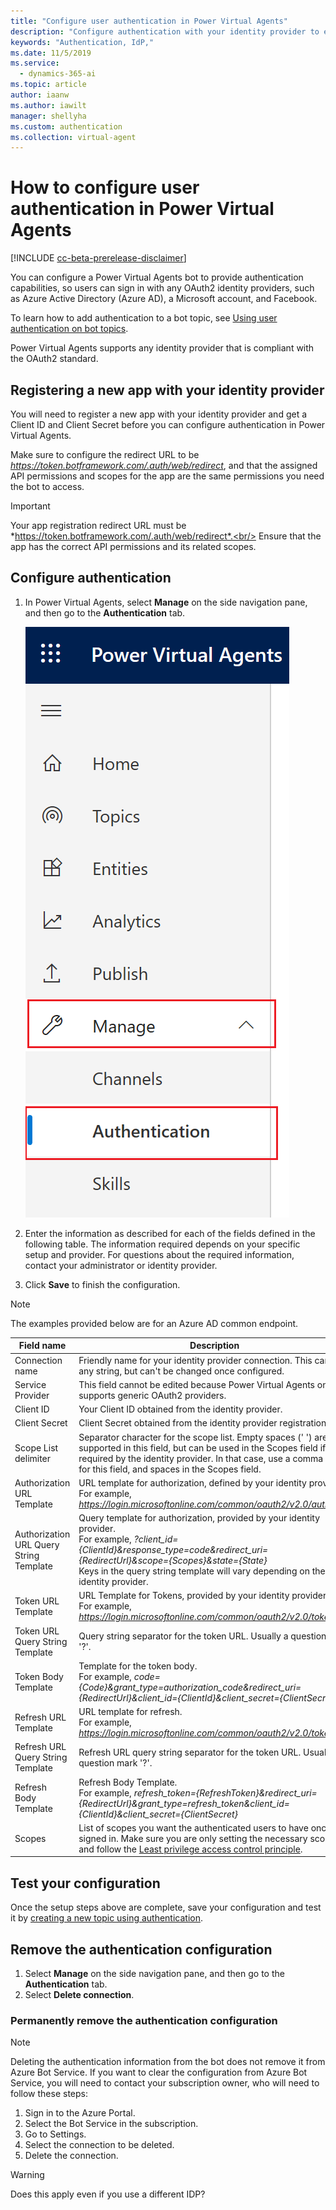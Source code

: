 ```yaml
---
title: "Configure user authentication in Power Virtual Agents"
description: "Configure authentication with your identity provider to enable users to sign in when having a bot conversation."
keywords: "Authentication, IdP,"
ms.date: 11/5/2019
ms.service:
  - dynamics-365-ai
ms.topic: article
author: iaanw
ms.author: iawilt
manager: shellyha
ms.custom: authentication
ms.collection: virtual-agent
---
```


# How to configure user authentication in Power Virtual Agents

[!INCLUDE [cc-beta-prerelease-disclaimer](includes/cc-beta-prerelease-disclaimer.md)]

You can configure a Power Virtual Agents bot to provide authentication capabilities, so users can sign in with any OAuth2 identity providers, such as Azure Active Directory (Azure AD), a Microsoft account, and Facebook. 

To learn how to add authentication to a bot topic, see [Using user authentication on bot topics](advanced-end-user-authentication.md).

Power Virtual Agents supports any identity provider that is compliant with the OAuth2 standard.

## Registering a new app with your identity provider

You will need to register a new app with your identity provider and get a Client ID and Client Secret before you can configure authentication in Power Virtual Agents. 

Make sure to configure the redirect URL to be *https://token.botframework.com/.auth/web/redirect*, and that the assigned API permissions and scopes for the app are the same permissions you need the bot to access.

> [!IMPORTANT] 
> Your app registration redirect URL must be *https://token.botframework.com/.auth/web/redirect*.<br/>
> Ensure that the app has the correct API permissions and its related scopes.

## Configure authentication

1. In Power Virtual Agents, select **Manage** on the side navigation pane, and then go to the **Authentication** tab.

   ![Go to Manage and then Authentication](media/auth-manage.png)

2. Enter the information as described for each of the fields defined in the following table. The information required depends on your specific setup and provider. For questions about the required information, contact your administrator or identity provider.

3. Click **Save** to finish the configuration.

> [!NOTE]
> The examples provided below are for an Azure AD common endpoint.

Field name | Description
---|---
Connection name | Friendly name for your identity provider connection. This can be any string, but can't be changed once configured.
Service Provider | This field cannot be edited because Power Virtual Agents only supports generic OAuth2 providers.
Client ID | Your Client ID obtained from the identity provider.
Client Secret | Client Secret obtained from the identity provider registration.
Scope List delimiter | Separator character for the scope list. Empty spaces (' ') are not supported in this field, but can be used in the Scopes field if required by the identity provider. In that case, use a comma (',') for this field, and spaces in the Scopes field.
Authorization URL Template | URL template for authorization, defined by your identity provider. <br />For example, *https://login.microsoftonline.com/common/oauth2/v2.0/authorize*
Authorization URL Query String Template | Query template for authorization, provided by your identity provider. <br />For example, *?client_id={ClientId}&response_type=code&redirect_uri={RedirectUrl}&scope={Scopes}&state={State}*<br />Keys in the query string template will vary depending on the identity provider. 
Token URL Template | URL Template for Tokens, provided by your identity provider. <br />For example, *https://login.microsoftonline.com/common/oauth2/v2.0/token*
Token URL Query String Template | Query string separator for the token URL. Usually a question mark '?'.
Token Body Template | Template for the token body. <br />For example, *code={Code}&grant_type=authorization_code&redirect_uri={RedirectUrl}&client_id={ClientId}&client_secret={ClientSecret}*
Refresh URL Template | URL template for refresh. <br />For example, *https://login.microsoftonline.com/common/oauth2/v2.0/token*
Refresh URL Query String Template | Refresh URL query string separator for the token URL. Usually a question mark '?'.
Refresh Body Template | Refresh Body Template. <br />For example, *refresh_token={RefreshToken}&redirect_uri={RedirectUrl}&grant_type=refresh_token&client_id={ClientId}&client_secret={ClientSecret}*
Scopes | List of scopes you want the authenticated users to have once signed in. Make sure you are only setting the necessary scopes, and follow the [Least privilege access control principle](/windows-server/identity/ad-ds/plan/security-best-practices/implementing-least-privilege-administrative-models).

## Test your configuration

Once the setup steps above are complete, save your configuration and test it by [creating a new topic using authentication](advanced-end-user-authentication.md).


## Remove the authentication configuration

1. Select **Manage** on the side navigation pane, and then go to the **Authentication** tab.
2. Select **Delete connection**.

### Permanently remove the authentication configuration

> [!Note]
> Deleting the authentication information from the bot does not remove it from Azure Bot Service. If you want to clear the configuration from Azure Bot Service, you will need to contact your subscription owner, who will need to follow these steps:

1. Sign in to the Azure Portal.
1. Select the Bot Service in the subscription.
1. Go to Settings.
1. Select the connection to be deleted.
1. Delete the connection.

<!--from editor: Is the following incomplete? -->


> [!WARNING]
> Does this apply even if you use a different IDP?
